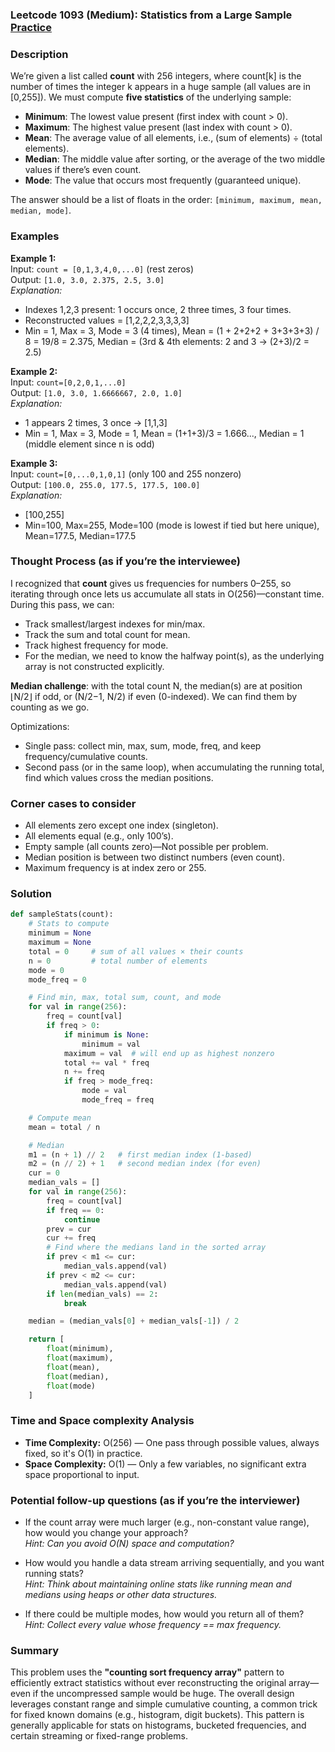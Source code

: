 ### Leetcode 1093 (Medium): Statistics from a Large Sample [Practice](https://leetcode.com/problems/statistics-from-a-large-sample)

### Description  
We’re given a list called **count** with 256 integers, where count[k] is the number of times the integer k appears in a huge sample (all values are in [0,255]). We must compute **five statistics** of the underlying sample:
- **Minimum**: The lowest value present (first index with count > 0).
- **Maximum**: The highest value present (last index with count > 0).
- **Mean**: The average value of all elements, i.e., (sum of elements) ÷ (total elements).
- **Median**: The middle value after sorting, or the average of the two middle values if there’s even count.
- **Mode**: The value that occurs most frequently (guaranteed unique).

The answer should be a list of floats in the order: `[minimum, maximum, mean, median, mode]`.

### Examples  

**Example 1:**  
Input: `count = [0,1,3,4,0,...0]` (rest zeros)  
Output: `[1.0, 3.0, 2.375, 2.5, 3.0]`  
*Explanation:*
- Indexes 1,2,3 present: 1 occurs once, 2 three times, 3 four times.
- Reconstructed values = [1,2,2,2,3,3,3,3]
- Min = 1, Max = 3, Mode = 3 (4 times), Mean = (1 + 2+2+2 + 3+3+3+3) / 8 = 19/8 = 2.375, Median = (3rd & 4th elements: 2 and 3 → (2+3)/2 = 2.5)

**Example 2:**  
Input: `count=[0,2,0,1,...0]`  
Output: `[1.0, 3.0, 1.6666667, 2.0, 1.0]`  
*Explanation:*  
- 1 appears 2 times, 3 once → [1,1,3]
- Min = 1, Max = 3, Mode = 1, Mean = (1+1+3)/3 = 1.666..., Median = 1 (middle element since n is odd)

**Example 3:**  
Input: `count=[0,...0,1,0,1]` (only 100 and 255 nonzero)  
Output: `[100.0, 255.0, 177.5, 177.5, 100.0]`  
*Explanation:*  
- [100,255]
- Min=100, Max=255, Mode=100 (mode is lowest if tied but here unique), Mean=177.5, Median=177.5

### Thought Process (as if you’re the interviewee)  
I recognized that **count** gives us frequencies for numbers 0–255, so iterating through once lets us accumulate all stats in O(256)—constant time. During this pass, we can:
- Track smallest/largest indexes for min/max.
- Track the sum and total count for mean.
- Track highest frequency for mode.
- For the median, we need to know the halfway point(s), as the underlying array is not constructed explicitly.

**Median challenge**: with the total count N, the median(s) are at position ⌊N/2⌋ if odd, or (N/2−1, N/2) if even (0-indexed). We can find them by counting as we go.

Optimizations:
- Single pass: collect min, max, sum, mode, freq, and keep frequency/cumulative counts.
- Second pass (or in the same loop), when accumulating the running total, find which values cross the median positions.

### Corner cases to consider  
- All elements zero except one index (singleton).
- All elements equal (e.g., only 100’s).
- Empty sample (all counts zero)—Not possible per problem.
- Median position is between two distinct numbers (even count).
- Maximum frequency is at index zero or 255.

### Solution

```python
def sampleStats(count):
    # Stats to compute
    minimum = None
    maximum = None
    total = 0     # sum of all values × their counts
    n = 0         # total number of elements
    mode = 0
    mode_freq = 0

    # Find min, max, total sum, count, and mode
    for val in range(256):
        freq = count[val]
        if freq > 0:
            if minimum is None:
                minimum = val
            maximum = val  # will end up as highest nonzero
            total += val * freq
            n += freq
            if freq > mode_freq:
                mode = val
                mode_freq = freq

    # Compute mean
    mean = total / n

    # Median
    m1 = (n + 1) // 2   # first median index (1-based)
    m2 = (n // 2) + 1   # second median index (for even)
    cur = 0
    median_vals = []
    for val in range(256):
        freq = count[val]
        if freq == 0:
            continue
        prev = cur
        cur += freq
        # Find where the medians land in the sorted array
        if prev < m1 <= cur:
            median_vals.append(val)
        if prev < m2 <= cur:
            median_vals.append(val)
        if len(median_vals) == 2:
            break

    median = (median_vals[0] + median_vals[-1]) / 2

    return [
        float(minimum),
        float(maximum),
        float(mean),
        float(median),
        float(mode)
    ]
```

### Time and Space complexity Analysis  

- **Time Complexity:** O(256) — One pass through possible values, always fixed, so it's O(1) in practice.
- **Space Complexity:** O(1) — Only a few variables, no significant extra space proportional to input.

### Potential follow-up questions (as if you’re the interviewer)  

- If the count array were much larger (e.g., non-constant value range), how would you change your approach?  
  *Hint: Can you avoid O(N) space and computation?*

- How would you handle a data stream arriving sequentially, and you want running stats?  
  *Hint: Think about maintaining online stats like running mean and medians using heaps or other data structures.*

- If there could be multiple modes, how would you return all of them?  
  *Hint: Collect every value whose frequency == max frequency.*

### Summary
This problem uses the **"counting sort frequency array"** pattern to efficiently extract statistics without ever reconstructing the original array—even if the uncompressed sample would be huge. The overall design leverages constant range and simple cumulative counting, a common trick for fixed known domains (e.g., histogram, digit buckets). This pattern is generally applicable for stats on histograms, bucketed frequencies, and certain streaming or fixed-range problems.